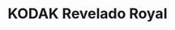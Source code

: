 ---
title: "KODAK Revelado Royal"
url: /ciudad-autonoma-de-buenos-aires/kodak-revelado-royal/
shop: Foto
---